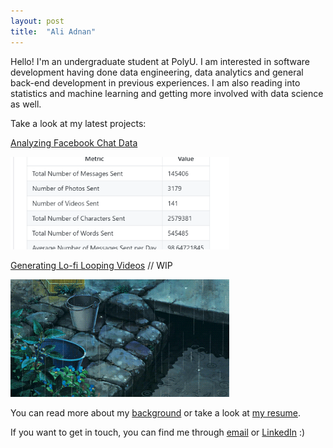 ```yaml
---
layout: post
title:  "Ali Adnan"
---
```


Hello! I'm an undergraduate student at PolyU. I am interested in software development having done data engineering, data analytics and general back-end development in previous experiences. I am also reading into statistics and machine learning and getting more involved with data science as well.

Take a look at my latest projects:  
  
[Analyzing Facebook Chat Data][fb-data]

<img src="assets\fbmessage.PNG"  width="350">


[Generating Lo-fi Looping Videos][lofi] // WIP 

<!-- ![Lo-fi Loop](assets\rain_loop.gif) -->

<img src="assets\rain_loop.gif"  width="350">

You can read more about my [background][bg] or take a look at [my resume][resume].
  
If you want to get in touch, you can find me through [email][em] or [LinkedIn][li] :)
 
[resume]: ./assets/ali-adnan_cv.pdf
[fb-data]: https://github.com/aliadnani/fb_message_analysis
[lofi]: ./404.html
[bg]: ./about.html
[em]: mailto:ali.adnani@hotmail.com
[li]: https://www.linkedin.com/in/ali-adnan-b89303160/
